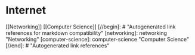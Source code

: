 # Internet

[[Networking]] [[Computer Science]]
[//begin]: # "Autogenerated link references for markdown compatibility"
[networking]: networking "Networking"
[computer-science]: computer-science "Computer Science"
[//end]: # "Autogenerated link references"
